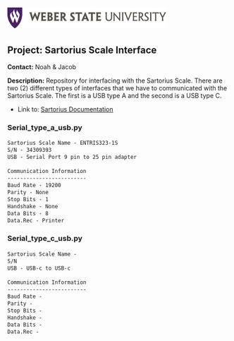 [logo]: documents/wsu_horiz1.png "Weber State University"

![alt text][logo]
======

Project: Sartorius Scale Interface
----------------------------------

**Contact:** Noah & Jacob

**Description:** Repository for interfacing with the Sartorius Scale. There are two (2) different types of interfaces that we have to communicated with the Sartorius Scale. The first is a USB type A and the second is a USB type C.

* Link to: [Sartorius Documentation](documents\sartorius-entris-user-manual.pdf)

### Serial_type_a_usb.py
    Sartorius Scale Name - ENTRIS323-1S
    S/N - 34309393
    USB - Serial Port 9 pin to 25 pin adapter

    Communication Information
    -------------------------
    Baud Rate - 19200
    Parity - None
    Stop Bits - 1
    Handshake - None
    Data Bits - 8
    Data.Rec - Printer

### Serial_type_c_usb.py
    Sartorius Scale Name - 
    S/N
    USB - USB-c to USB-c

    Communication Information
    -------------------------
    Baud Rate - 
    Parity - 
    Stop Bits - 
    Handshake - 
    Data Bits - 
    Data.Rec - 





